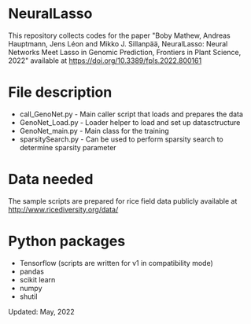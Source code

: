 # NeuralLasso

This repository collects codes for the paper 
"Boby Mathew, Andreas Hauptmann, Jens Léon and Mikko J. Sillanpää, NeuralLasso: Neural Networks Meet Lasso in Genomic Prediction, Frontiers in Plant Science, 2022"
available at https://doi.org/10.3389/fpls.2022.800161


# File description
- call_GenoNet.py   - Main caller script that loads and prepares the data 
- GenoNet_Load.py   - Loader helper to load and set up datasctructure
- GenoNet_main.py   - Main class for the training
- sparsitySearch.py - Can be used to perform sparsity search to determine sparsity parameter

# Data needed
The sample scripts are prepared for rice field data publicly available at http://www.ricediversity.org/data/

# Python packages
- Tensorflow (scripts are written for v1 in compatibility mode)
- pandas
- scikit learn
- numpy
- shutil


Updated: May, 2022